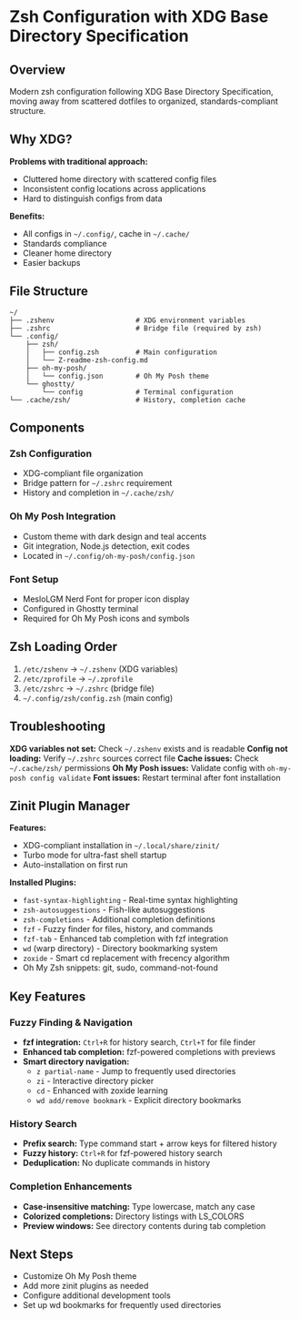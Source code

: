 # Zsh Configuration with XDG Base Directory Specification

## Overview

Modern zsh configuration following XDG Base Directory Specification, moving away from scattered dotfiles to organized, standards-compliant structure.

## Why XDG?

**Problems with traditional approach:**
- Cluttered home directory with scattered config files
- Inconsistent config locations across applications
- Hard to distinguish configs from data

**Benefits:**
- All configs in `~/.config/`, cache in `~/.cache/`
- Standards compliance
- Cleaner home directory
- Easier backups

## File Structure

```
~/
├── .zshenv                    # XDG environment variables
├── .zshrc                     # Bridge file (required by zsh)
└── .config/
    ├── zsh/
    │   ├── config.zsh         # Main configuration
    │   └── 𝚉-readme-zsh-config.md
    ├── oh-my-posh/
    │   └── config.json        # Oh My Posh theme
    └── ghostty/
        └── config             # Terminal configuration
└── .cache/zsh/                # History, completion cache
```

## Components

### Zsh Configuration
- XDG-compliant file organization
- Bridge pattern for `~/.zshrc` requirement
- History and completion in `~/.cache/zsh/`

### Oh My Posh Integration
- Custom theme with dark design and teal accents
- Git integration, Node.js detection, exit codes
- Located in `~/.config/oh-my-posh/config.json`

### Font Setup
- MesloLGM Nerd Font for proper icon display
- Configured in Ghostty terminal
- Required for Oh My Posh icons and symbols

## Zsh Loading Order

1. `/etc/zshenv` → `~/.zshenv` (XDG variables)
2. `/etc/zprofile` → `~/.zprofile`
3. `/etc/zshrc` → `~/.zshrc` (bridge file)
4. `~/.config/zsh/config.zsh` (main config)

## Troubleshooting

**XDG variables not set:** Check `~/.zshenv` exists and is readable
**Config not loading:** Verify `~/.zshrc` sources correct file
**Cache issues:** Check `~/.cache/zsh/` permissions
**Oh My Posh issues:** Validate config with `oh-my-posh config validate`
**Font issues:** Restart terminal after font installation

## Zinit Plugin Manager

**Features:**
- XDG-compliant installation in `~/.local/share/zinit/`
- Turbo mode for ultra-fast shell startup
- Auto-installation on first run

**Installed Plugins:**
- `fast-syntax-highlighting` - Real-time syntax highlighting
- `zsh-autosuggestions` - Fish-like autosuggestions
- `zsh-completions` - Additional completion definitions
- `fzf` - Fuzzy finder for files, history, and commands
- `fzf-tab` - Enhanced tab completion with fzf integration
- `wd` (warp directory) - Directory bookmarking system
- `zoxide` - Smart cd replacement with frecency algorithm
- Oh My Zsh snippets: git, sudo, command-not-found

## Key Features

### Fuzzy Finding & Navigation
- **fzf integration:** `Ctrl+R` for history search, `Ctrl+T` for file finder
- **Enhanced tab completion:** fzf-powered completions with previews
- **Smart directory navigation:** 
  - `z partial-name` - Jump to frequently used directories
  - `zi` - Interactive directory picker
  - `cd` - Enhanced with zoxide learning
  - `wd add/remove bookmark` - Explicit directory bookmarks

### History Search
- **Prefix search:** Type command start + arrow keys for filtered history
- **Fuzzy history:** `Ctrl+R` for fzf-powered history search
- **Deduplication:** No duplicate commands in history

### Completion Enhancements
- **Case-insensitive matching:** Type lowercase, match any case
- **Colorized completions:** Directory listings with LS_COLORS
- **Preview windows:** See directory contents during tab completion

## Next Steps

- Customize Oh My Posh theme
- Add more zinit plugins as needed
- Configure additional development tools
- Set up wd bookmarks for frequently used directories 